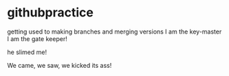 # githubpractice
getting used to making branches and merging versions
I am the key-master
I am the gate keeper!

he slimed me!


We came, we saw, we kicked its ass!